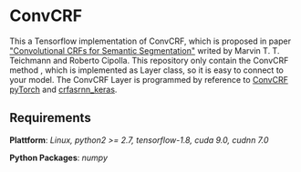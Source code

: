 # ConvCRF
This a Tensorflow implementation of ConvCRF, which is proposed in paper[ "Convolutional CRFs for Semantic Segmentation"][1] writed by Marvin T. T. Teichmann and Roberto Cipolla.
This repository only contain the ConvCRF method , which is implemented as Layer class, so it is easy to connect to your model. The ConvCRF Layer is programmed by reference to
[ConvCRF pyTorch][2] and [crfasrnn_keras][3].    

Requirements
-------------

**Plattform**: *Linux, python2 >= 2.7, tensorflow-1.8, cuda 9.0, cudnn 7.0*

**Python Packages**: *numpy*

[1]: https://arxiv.org/abs/1805.04777
[2]: https://github.com/MarvinTeichmann/ConvCRF
[3]: https://github.com/sadeepj/crfasrnn_keras
